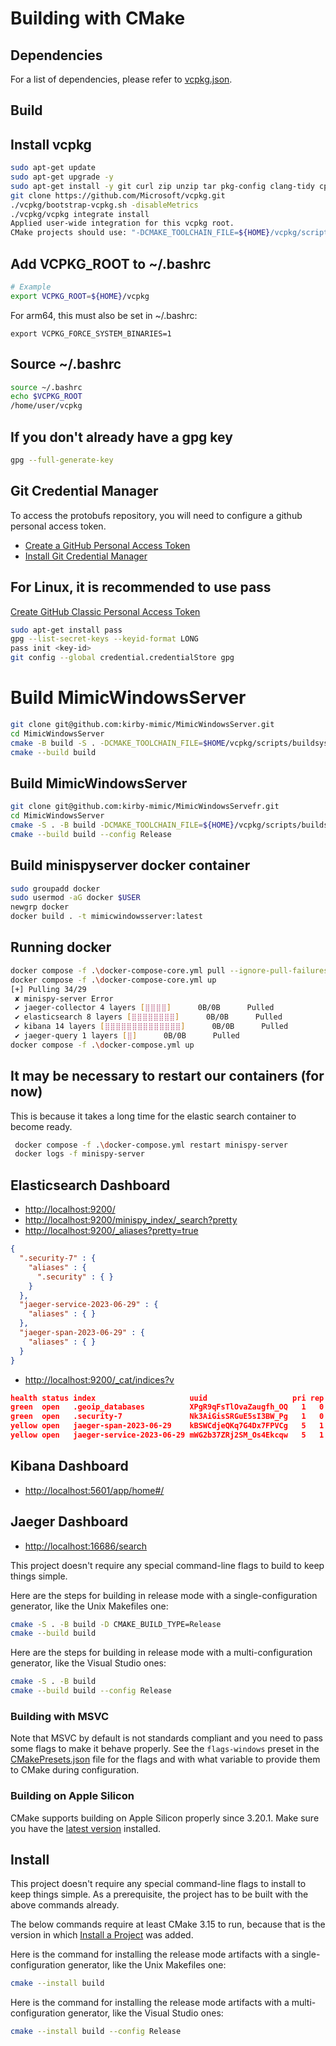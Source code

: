 # Building with CMake

## Dependencies

For a list of dependencies, please refer to [vcpkg.json](vcpkg.json).

## Build

## Install vcpkg
```sh
sudo apt-get update
sudo apt-get upgrade -y
sudo apt-get install -y git curl zip unzip tar pkg-config clang-tidy cppcheck cmake build-essential ninja-build pass
git clone https://github.com/Microsoft/vcpkg.git
./vcpkg/bootstrap-vcpkg.sh -disableMetrics
./vcpkg/vcpkg integrate install
Applied user-wide integration for this vcpkg root.
CMake projects should use: "-DCMAKE_TOOLCHAIN_FILE=${HOME}/vcpkg/scripts/buildsystems/vcpkg.cmake"
```

## Add VCPKG_ROOT to ~/.bashrc
```sh
# Example
export VCPKG_ROOT=${HOME}/vcpkg
```
For arm64, this must also be set in ~/.bashrc:
```
export VCPKG_FORCE_SYSTEM_BINARIES=1
```
## Source ~/.bashrc
```sh
source ~/.bashrc
echo $VCPKG_ROOT
/home/user/vcpkg
```

## If you don't already have a gpg key
```sh
gpg --full-generate-key
```

## Git Credential Manager
To access the protobufs repository, you will need to configure a github personal access token.
- [Create a GitHub Personal Access Token](https://docs.github.com/en/authentication/keeping-your-account-and-data-secure/managing-your-personal-access-tokens)
- [Install Git Credential Manager](https://github.com/git-ecosystem/git-credential-manager/blob/release/docs/install.md)

## For Linux, it is recommended to use pass
[Create GitHub Classic Personal Access Token](https://docs.github.com/en/authentication/keeping-your-account-and-data-secure/managing-your-personal-access-tokens)
```sh
sudo apt-get install pass
gpg --list-secret-keys --keyid-format LONG
pass init <key-id>
git config --global credential.credentialStore gpg
```

# Build MimicWindowsServer
```sh
git clone git@github.com:kirby-mimic/MimicWindowsServer.git
cd MimicWindowsServer
cmake -B build -S . -DCMAKE_TOOLCHAIN_FILE=$HOME/vcpkg/scripts/buildsystems/vcpkg.cmake
cmake --build build
```

## Build MimicWindowsServer
```sh
git clone git@github.com:kirby-mimic/MimicWindowsServefr.git
cd MimicWindowsServer
cmake -S . -B build -DCMAKE_TOOLCHAIN_FILE=${HOME}/vcpkg/scripts/buildsystems/vcpkg.cmake --preset=ci-ubuntu
cmake --build build --config Release
```

## Build minispyserver docker container
```sh
sudo groupadd docker
sudo usermod -aG docker $USER
newgrp docker
docker build . -t mimicwindowsserver:latest
```

## Running docker
```sh
docker compose -f .\docker-compose-core.yml pull --ignore-pull-failures
docker compose -f .\docker-compose-core.yml up
[+] Pulling 34/29
 ✘ minispy-server Error                                                                                                                                                                                                         1.3s
 ✔ jaeger-collector 4 layers [⣿⣿⣿⣿]      0B/0B      Pulled                                                                                                                                                                      8.0s
 ✔ elasticsearch 8 layers [⣿⣿⣿⣿⣿⣿⣿⣿]      0B/0B      Pulled                                                                                                                                                                     9.8s
 ✔ kibana 14 layers [⣿⣿⣿⣿⣿⣿⣿⣿⣿⣿⣿⣿⣿⣿]      0B/0B      Pulled                                                                                                                                                                    15.8s
 ✔ jaeger-query 1 layers [⣿]      0B/0B      Pulled                                                                                                                                                                             7.8s
docker compose -f .\docker-compose.yml up
```

## It may be necessary to restart our containers (for now)
This is because it takes a long time for the elastic search container to become ready.
```sh
 docker compose -f .\docker-compose.yml restart minispy-server
 docker logs -f minispy-server
```

## Elasticsearch Dashboard 
- [http://localhost:9200/](http://localhost:9200/)
- [http://localhost:9200/minispy_index/_search?pretty](http://localhost:9200/minispy_index/_search?pretty)
- [http://localhost:9200/_aliases?pretty=true](http://localhost:9200/_aliases?pretty=true)
```json
{
  ".security-7" : {
    "aliases" : {
      ".security" : { }
    }
  },
  "jaeger-service-2023-06-29" : {
    "aliases" : { }
  },
  "jaeger-span-2023-06-29" : {
    "aliases" : { }
  }
}
```

- [http://localhost:9200/_cat/indices?v](http://localhost:9200/_cat/indices?v)
```json
health status index                     uuid                   pri rep docs.count docs.deleted store.size pri.store.size
green  open   .geoip_databases          XPgR9qFsTlOvaZaugfh_OQ   1   0         42            0       40mb           40mb
green  open   .security-7               Nk3AiGisSRGuE5sI3BW_Pg   1   0          7            0     25.6kb         25.6kb
yellow open   jaeger-span-2023-06-29    kBSWCdjeQKq7G4Dx7FPVCg   5   1       1902            0      210kb          210kb
yellow open   jaeger-service-2023-06-29 mWG2b37ZRj2SM_Os4Ekcqw   5   1          2            0      8.5kb          8.5kb
```

## Kibana Dashboard 
- [http://localhost:5601/app/home#/](http://localhost:5601/app/home#/)

## Jaeger Dashboard
- [http://localhost:16686/search](http://localhost:16686/search)

This project doesn't require any special command-line flags to build to keep
things simple.

Here are the steps for building in release mode with a single-configuration
generator, like the Unix Makefiles one:

```sh
cmake -S . -B build -D CMAKE_BUILD_TYPE=Release
cmake --build build
```

Here are the steps for building in release mode with a multi-configuration
generator, like the Visual Studio ones:

```sh
cmake -S . -B build
cmake --build build --config Release
```

### Building with MSVC

Note that MSVC by default is not standards compliant and you need to pass some
flags to make it behave properly. See the `flags-windows` preset in the
[CMakePresets.json](CMakePresets.json) file for the flags and with what
variable to provide them to CMake during configuration.

### Building on Apple Silicon

CMake supports building on Apple Silicon properly since 3.20.1. Make sure you
have the [latest version][1] installed.

## Install

This project doesn't require any special command-line flags to install to keep
things simple. As a prerequisite, the project has to be built with the above
commands already.

The below commands require at least CMake 3.15 to run, because that is the
version in which [Install a Project][2] was added.

Here is the command for installing the release mode artifacts with a
single-configuration generator, like the Unix Makefiles one:

```sh
cmake --install build
```

Here is the command for installing the release mode artifacts with a
multi-configuration generator, like the Visual Studio ones:

```sh
cmake --install build --config Release
```

[1]: https://cmake.org/download/
[2]: https://cmake.org/cmake/help/latest/manual/cmake.1.html#install-a-project
